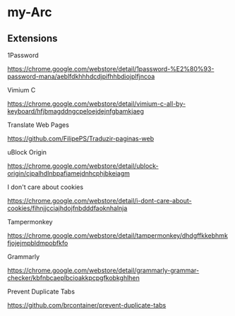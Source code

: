 # my-Arc

## Extensions

1Password

https://chrome.google.com/webstore/detail/1password-%E2%80%93-password-mana/aeblfdkhhhdcdjpifhhbdiojplfjncoa

Vimium C

https://chrome.google.com/webstore/detail/vimium-c-all-by-keyboard/hfjbmagddngcpeloejdejnfgbamkjaeg

Translate Web Pages

https://github.com/FilipePS/Traduzir-paginas-web

uBlock Origin

https://chrome.google.com/webstore/detail/ublock-origin/cjpalhdlnbpafiamejdnhcphjbkeiagm

I don't care about cookies

https://chrome.google.com/webstore/detail/i-dont-care-about-cookies/fihnjjcciajhdojfnbdddfaoknhalnja

Tampermonkey

https://chrome.google.com/webstore/detail/tampermonkey/dhdgffkkebhmkfjojejmpbldmpobfkfo

Grammarly

https://chrome.google.com/webstore/detail/grammarly-grammar-checker/kbfnbcaeplbcioakkpcpgfkobkghlhen

Prevent Duplicate Tabs

https://github.com/brcontainer/prevent-duplicate-tabs
